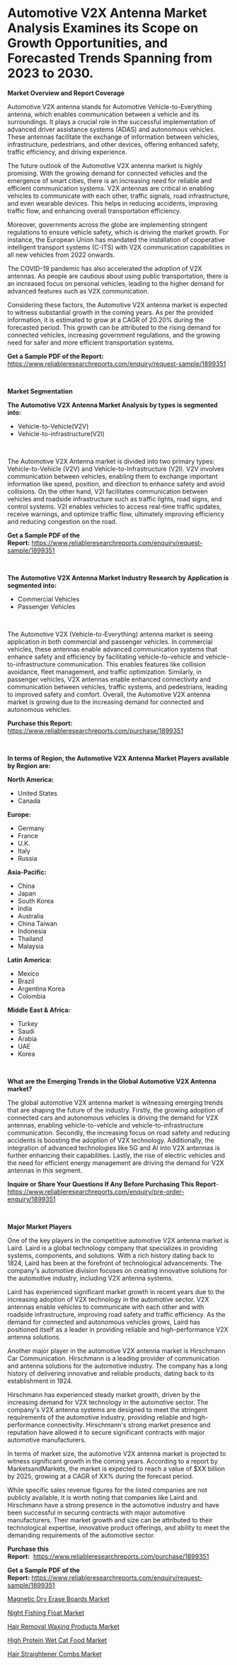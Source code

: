 <p><h1>Automotive V2X Antenna Market Analysis Examines its Scope on Growth Opportunities, and Forecasted Trends Spanning from 2023 to 2030.</h1></p><p><strong>Market Overview and Report Coverage</strong></p>
<p><p>Automotive V2X antenna stands for Automotive Vehicle-to-Everything antenna, which enables communication between a vehicle and its surroundings. It plays a crucial role in the successful implementation of advanced driver assistance systems (ADAS) and autonomous vehicles. These antennas facilitate the exchange of information between vehicles, infrastructure, pedestrians, and other devices, offering enhanced safety, traffic efficiency, and driving experience.</p><p>The future outlook of the Automotive V2X antenna market is highly promising. With the growing demand for connected vehicles and the emergence of smart cities, there is an increasing need for reliable and efficient communication systems. V2X antennas are critical in enabling vehicles to communicate with each other, traffic signals, road infrastructure, and even wearable devices. This helps in reducing accidents, improving traffic flow, and enhancing overall transportation efficiency.</p><p>Moreover, governments across the globe are implementing stringent regulations to ensure vehicle safety, which is driving the market growth. For instance, the European Union has mandated the installation of cooperative intelligent transport systems (C-ITS) with V2X communication capabilities in all new vehicles from 2022 onwards.</p><p>The COVID-19 pandemic has also accelerated the adoption of V2X antennas. As people are cautious about using public transportation, there is an increased focus on personal vehicles, leading to the higher demand for advanced features such as V2X communication.</p><p>Considering these factors, the Automotive V2X antenna market is expected to witness substantial growth in the coming years. As per the provided information, it is estimated to grow at a CAGR of 20.20% during the forecasted period. This growth can be attributed to the rising demand for connected vehicles, increasing government regulations, and the growing need for safer and more efficient transportation systems.</p></p>
<p><strong>Get a Sample PDF of the Report:</strong> <a href="https://www.reliableresearchreports.com/enquiry/request-sample/1899351">https://www.reliableresearchreports.com/enquiry/request-sample/1899351</a></p>
<p>&nbsp;</p>
<p><strong>Market Segmentation</strong></p>
<p><strong>The Automotive V2X Antenna Market Analysis by types is segmented into:</strong></p>
<p><ul><li>Vehicle-to-Vehicle(V2V)</li><li>Vehicle-to-infrastructure(V2I)</li></ul></p>
<p>&nbsp;</p>
<p><p>The Automotive V2X Antenna market is divided into two primary types: Vehicle-to-Vehicle (V2V) and Vehicle-to-Infrastructure (V2I). V2V involves communication between vehicles, enabling them to exchange important information like speed, position, and direction to enhance safety and avoid collisions. On the other hand, V2I facilitates communication between vehicles and roadside infrastructure such as traffic lights, road signs, and control systems. V2I enables vehicles to access real-time traffic updates, receive warnings, and optimize traffic flow, ultimately improving efficiency and reducing congestion on the road.</p></p>
<p><strong>Get a Sample PDF of the Report:</strong>&nbsp;<a href="https://www.reliableresearchreports.com/enquiry/request-sample/1899351">https://www.reliableresearchreports.com/enquiry/request-sample/1899351</a></p>
<p>&nbsp;</p>
<p><strong>The Automotive V2X Antenna Market Industry Research by Application is segmented into:</strong></p>
<p><ul><li>Commercial Vehicles</li><li>Passenger Vehicles</li></ul></p>
<p>&nbsp;</p>
<p><p>The Automotive V2X (Vehicle-to-Everything) antenna market is seeing application in both commercial and passenger vehicles. In commercial vehicles, these antennas enable advanced communication systems that enhance safety and efficiency by facilitating vehicle-to-vehicle and vehicle-to-infrastructure communication. This enables features like collision avoidance, fleet management, and traffic optimization. Similarly, in passenger vehicles, V2X antennas enable enhanced connectivity and communication between vehicles, traffic systems, and pedestrians, leading to improved safety and comfort. Overall, the Automotive V2X antenna market is growing due to the increasing demand for connected and autonomous vehicles.</p></p>
<p><strong>Purchase this Report:</strong>&nbsp; <a href="https://www.reliableresearchreports.com/purchase/1899351">https://www.reliableresearchreports.com/purchase/1899351</a></p>
<p>&nbsp;</p>
<p><strong>In terms of Region, the Automotive V2X Antenna Market Players available by Region are:</strong></p>
<p>
    <p> <strong> North America: </strong>
        <ul>
            <li>United States</li>
            <li>Canada</li>
        </ul>
        </p> 
    <p> <strong> Europe: </strong>
        <ul>
            <li>Germany</li>
            <li>France</li>
            <li>U.K.</li>
            <li>Italy</li>
            <li>Russia</li>
        </ul>
        </p> 
    <p> <strong> Asia-Pacific: </strong>
        <ul>
            <li>China</li>
            <li>Japan</li>
            <li>South Korea</li>
            <li>India</li>
            <li>Australia</li>
            <li>China Taiwan</li>
            <li>Indonesia</li>
            <li>Thailand</li>
            <li>Malaysia</li>
        </ul>
        </p> 
    <p> <strong> Latin America: </strong>
        <ul>
            <li>Mexico</li>
            <li>Brazil</li>
            <li>Argentina Korea</li>
            <li>Colombia</li>
        </ul>
        </p> 
    <p> <strong> Middle East & Africa: </strong>
        <ul>
            <li>Turkey</li>
            <li>Saudi</li>
            <li>Arabia</li>
            <li>UAE</li>
            <li>Korea</li>
        </ul>
    </p>
    </p>
<p>&nbsp;</p>
<p><strong>What are the Emerging Trends in the Global Automotive V2X Antenna market?</strong></p>
<p><p>The global automotive V2X antenna market is witnessing emerging trends that are shaping the future of the industry. Firstly, the growing adoption of connected cars and autonomous vehicles is driving the demand for V2X antennas, enabling vehicle-to-vehicle and vehicle-to-infrastructure communication. Secondly, the increasing focus on road safety and reducing accidents is boosting the adoption of V2X technology. Additionally, the integration of advanced technologies like 5G and AI into V2X antennas is further enhancing their capabilities. Lastly, the rise of electric vehicles and the need for efficient energy management are driving the demand for V2X antennas in this segment.</p></p>
<p><strong>Inquire or Share Your Questions If Any Before Purchasing This Report</strong>- <a href="https://www.reliableresearchreports.com/enquiry/pre-order-enquiry/1899351">https://www.reliableresearchreports.com/enquiry/pre-order-enquiry/1899351</a></p>
<p>&nbsp;</p>
<p><strong>Major Market Players</strong></p>
<p><p>One of the key players in the competitive automotive V2X antenna market is Laird. Laird is a global technology company that specializes in providing systems, components, and solutions. With a rich history dating back to 1824, Laird has been at the forefront of technological advancements. The company's automotive division focuses on creating innovative solutions for the automotive industry, including V2X antenna systems.</p><p>Laird has experienced significant market growth in recent years due to the increasing adoption of V2X technology in the automotive sector. V2X antennas enable vehicles to communicate with each other and with roadside infrastructure, improving road safety and traffic efficiency. As the demand for connected and autonomous vehicles grows, Laird has positioned itself as a leader in providing reliable and high-performance V2X antenna solutions.</p><p>Another major player in the automotive V2X antenna market is Hirschmann Car Communication. Hirschmann is a leading provider of communication and antenna solutions for the automotive industry. The company has a long history of delivering innovative and reliable products, dating back to its establishment in 1924.</p><p>Hirschmann has experienced steady market growth, driven by the increasing demand for V2X technology in the automotive sector. The company's V2X antenna systems are designed to meet the stringent requirements of the automotive industry, providing reliable and high-performance connectivity. Hirschmann's strong market presence and reputation have allowed it to secure significant contracts with major automotive manufacturers.</p><p>In terms of market size, the automotive V2X antenna market is projected to witness significant growth in the coming years. According to a report by MarketsandMarkets, the market is expected to reach a value of $XX billion by 2025, growing at a CAGR of XX% during the forecast period.</p><p>While specific sales revenue figures for the listed companies are not publicly available, it is worth noting that companies like Laird and Hirschmann have a strong presence in the automotive industry and have been successful in securing contracts with major automotive manufacturers. Their market growth and size can be attributed to their technological expertise, innovative product offerings, and ability to meet the demanding requirements of the automotive sector.</p></p>
<p><strong>Purchase this Report:</strong>&nbsp;&nbsp;<a href="https://www.reliableresearchreports.com/purchase/1899351">https://www.reliableresearchreports.com/purchase/1899351</a></p>
<p></p>
<p><strong>Get a Sample PDF of the Report:</strong>&nbsp;<a href="https://www.reliableresearchreports.com/enquiry/request-sample/1899351">https://www.reliableresearchreports.com/enquiry/request-sample/1899351</a></p>
<p><p><a href="https://medium.com/@tommiefadel2023/magnetic-dry-erase-boards-market-outlook-industry-overview-and-forecast-2023-to-2030-a384956fd476">Magnetic Dry Erase Boards Market</a></p><p><a href="https://medium.com/@edwinsporer/night-fishing-float-market-competitive-analysis-market-trends-and-forecast-to-2030-dee3817613bd">Night Fishing Float Market</a></p><p><a href="https://medium.com/@unamorgan6655/hair-removal-waxing-products-market-size-market-outlook-and-market-forecast-2023-to-2030-5a32e7ab6ff7">Hair Removal Waxing Products Market</a></p><p><a href="https://medium.com/@tracylarson12/high-protein-wet-cat-food-market-insight-market-trends-growth-forecasted-from-2023-to-2030-4165552ee225">High Protein Wet Cat Food Market</a></p><p><a href="https://medium.com/@lowellgreen2023/hair-straightener-combs-market-furnishes-information-on-market-share-market-trends-and-market-fe866918f034">Hair Straightener Combs Market</a></p></p>